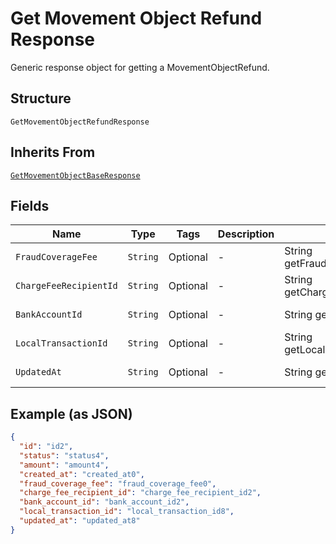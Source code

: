 
# Get Movement Object Refund Response

Generic response object for getting a MovementObjectRefund.

## Structure

`GetMovementObjectRefundResponse`

## Inherits From

[`GetMovementObjectBaseResponse`](../../doc/models/get-movement-object-base-response.md)

## Fields

| Name | Type | Tags | Description | Getter | Setter |
|  --- | --- | --- | --- | --- | --- |
| `FraudCoverageFee` | `String` | Optional | - | String getFraudCoverageFee() | setFraudCoverageFee(String fraudCoverageFee) |
| `ChargeFeeRecipientId` | `String` | Optional | - | String getChargeFeeRecipientId() | setChargeFeeRecipientId(String chargeFeeRecipientId) |
| `BankAccountId` | `String` | Optional | - | String getBankAccountId() | setBankAccountId(String bankAccountId) |
| `LocalTransactionId` | `String` | Optional | - | String getLocalTransactionId() | setLocalTransactionId(String localTransactionId) |
| `UpdatedAt` | `String` | Optional | - | String getUpdatedAt() | setUpdatedAt(String updatedAt) |

## Example (as JSON)

```json
{
  "id": "id2",
  "status": "status4",
  "amount": "amount4",
  "created_at": "created_at0",
  "fraud_coverage_fee": "fraud_coverage_fee0",
  "charge_fee_recipient_id": "charge_fee_recipient_id2",
  "bank_account_id": "bank_account_id2",
  "local_transaction_id": "local_transaction_id8",
  "updated_at": "updated_at8"
}
```

